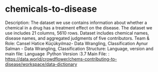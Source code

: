 # chemicals-to-disease
Description: The dataset we use contains information about whether a chemical in a drug has a treatment effect on the disease. The dataset we use includes 21 columns, 5610 rows.
Dataset includes chemical names, disease names, and aggregated judgments of five contributors.
Team & Role:
Cansel Hatice Küçükyılmaz- Data Wrangling, Classification
Aynur Salman - Data Wrangling, Classification
Structure:
Language, version and main file: 
Language :Python
Version   :3.7
Main File: : https://data.world/crowdflower/chems-contributing-to-disease/workspace/data-dictionary
